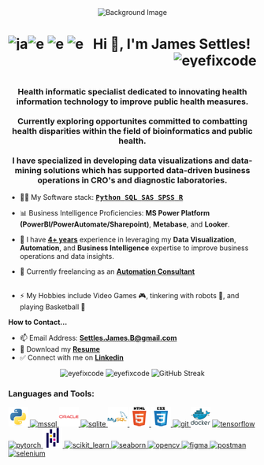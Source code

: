 <!-- Background image: MarioCoder XD -->
<div align="center">
  <img src="https://github.com/eyefixcode/Misc/raw/main/gifs/mariocoder.gif" alt="Background Image" width="900" height="300">
</div>
<h1 align="center">
  <!-- Contact links -->
  <a align="left" href="https://www.linkedin.com/in/james-settles-99675013a/" target="_blank">
    <img align="left" src="https://raw.githubusercontent.com/rahuldkjain/github-profile-readme-generator/master/src/images/icons/Social/linked-in-alt.svg" alt="james settles" height="30" width="40" /></a>
  <a align="left" href="https://www.instagram.com/iceybrycie/" target="_blank">
    <img align="left" src="https://raw.githubusercontent.com/rahuldkjain/github-profile-readme-generator/master/src/images/icons/Social/instagram.svg" alt="eyefixcode" height="30" width="40" /></a>
  <a align="left" href="https://twitter.com/eyefixcode" target="_blank">
    <img align="left" src="https://raw.githubusercontent.com/rahuldkjain/github-profile-readme-generator/master/src/images/icons/Social/twitter.svg" alt="eyefixcode" height="30" width="40" /></a>
  <a align="left" href="https://www.youtube.com/c/eyefixcode" target="_blank">
    <img align="left" src="https://raw.githubusercontent.com/rahuldkjain/github-profile-readme-generator/master/src/images/icons/Social/youtube.svg" alt="eyefixcode" height="30" width="40" /></a>
  <!-- Name intro -->
  <b align="center">Hi 👋, I'm James Settles!</b>
  <!-- Profile visit counter dynamic -->
  <img align="right" src="https://komarev.com/ghpvc/?username=eyefixcode&label=Profile%20views&color=0e75b6&style=flat" alt="eyefixcode" height=30>
</h1>
  
<img align="center" src="https://github.com/eyefixcode/Misc/blob/main/gifs/RGB_Lighting.gif" width="1500" height="2" speed="slow">

<!-- About me -->
<h3 align="center">Health informatic specialist dedicated to innovating health information technology to improve public health measures. 
<br>
<br>
Currently exploring opportunites committed to combatting health disparities within the field of bioinformatics and public health. 
<br>
<br>
I have specialized in developing data visualizations and data-mining solutions which has supported data-driven business operations in CRO's and diagnostic laboratories. </h3>


<!-- My Background -->
- 👨‍💻 My Software stack: 
[<kbd> **Python** </kbd>](https://github.com/eyefixcode/Python) [<kbd> **SQL** </kbd>](https://github.com/eyefixcode/SQL) [<kbd> **SAS** </kbd>](https://github.com/eyefixcode/SAS) [<kbd> **SPSS** </kbd>](https://github.com/eyefixcode/SPSS) [<kbd> **R** </kbd>](https://github.com/eyefixcode/R)
- 📊 Business Intelligence Proficiencies: **MS Power Platform (PowerBI/PowerAutomate/Sharepoint)**, **Metabase**, and **Looker**.

  
- 💼 I have **<ins>4+ years</ins>** experience in leveraging my **Data Visualization**, **Automation**, and **Business Intelligence** expertise to improve business operations and data insights. 
- 🔭 Currently freelancing as an **[Automation Consultant](https://eyefixcode.github.io/)** <br> &nbsp;&nbsp;&nbsp;&nbsp;&nbsp;&nbsp;
- ⚡ My Hobbies include Video Games 🎮, tinkering with robots 🔧, and playing Basketball 🏀 <br>
<!-- Background (LINKS) -->
<!-- - 👨‍💻 Some of my public projects are available **[HERE!](https://eyefixcode.github.io/)** -->


<a> **How to Contact...** </a>
<!-- - 📝 I regularly write articles **[HERE!](FUTURE SUBSTACK URL!)** -->
- 📫 Email Address: **[Settles.James.B@gmail.com](mailto:Settles.James.B@gmail.com)**<br>
- 📄 Download my **[Resume](https://eyefixcode.github.io/assets/resume/Resume_Settles.pdf)**
- ✅ Connect with me on **[Linkedin](https://www.linkedin.com/in/james-settles/)** 

<!-- Dynamic GitHub Stat Trackers -->
<p align="center">
  <img src="https://github-readme-stats.vercel.app/api/top-langs?username=eyefixcode&show_icons=true&locale=en&layout=compact&theme=radical" alt="eyefixcode" height="135" width="auto"/>
  <img src="https://github-readme-stats.vercel.app/api?username=eyefixcode&theme=radical&show_icons=true&hide_border=true&count_private=true" alt="eyefixcode" height="135" width="auto"/>
  <img src="https://github-readme-streak-stats.herokuapp.com?user=eyefixcode&theme=radical" alt="GitHub Streak" height="135"/>
</p> 

<!-- Tech stack -->
<h3 align="left">Languages and Tools:</h3>
<p align="left"> 
  <!-- Python -->
  <a href="https://www.python.org" target="_blank" rel="noreferrer"> <img src="https://raw.githubusercontent.com/devicons/devicon/master/icons/python/python-original.svg" alt="python" width="40" height="40"/> </a> 
  <!-- MSSQL Server -->
  <a href="https://www.microsoft.com/en-us/sql-server" target="_blank" rel="noreferrer"> <img src="https://www.svgrepo.com/show/303229/microsoft-sql-server-logo.svg" alt="mssql" width="40" height="40"/> </a> 
  <!-- Oracle -->
  <a href="https://www.oracle.com/" target="_blank" rel="noreferrer"> <img src="https://raw.githubusercontent.com/devicons/devicon/master/icons/oracle/oracle-original.svg" alt="oracle" width="40" height="40"/> </a>
  <!-- SQLite -->
  <a href="https://www.sqlite.org/" target="_blank" rel="noreferrer"> <img src="https://www.vectorlogo.zone/logos/sqlite/sqlite-icon.svg" alt="sqlite" width="40" height="40"/> </a> 
  <!-- MySQL -->
  <a href="https://www.mysql.com/" target="_blank" rel="noreferrer"> <img src="https://raw.githubusercontent.com/devicons/devicon/master/icons/mysql/mysql-original-wordmark.svg" alt="mysql" width="40" height="40"/> </a> 
  <!-- HTML5 -->
  <a href="https://www.w3.org/html/" target="_blank" rel="noreferrer"> <img src="https://raw.githubusercontent.com/devicons/devicon/master/icons/html5/html5-original-wordmark.svg" alt="html5" width="40" height="40"/> </a> 
  <!-- CSS -->
  <a href="https://www.w3schools.com/css/" target="_blank" rel="noreferrer"> <img src="https://raw.githubusercontent.com/devicons/devicon/master/icons/css3/css3-original-wordmark.svg" alt="css3" width="40" height="40"/> </a>
  <!-- Git -->
  <a href="https://git-scm.com/" target="_blank" rel="noreferrer"> <img src="https://www.vectorlogo.zone/logos/git-scm/git-scm-icon.svg" alt="git" width="40" height="40"/> </a> 
  <!-- Docker -->
  <a href="https://www.docker.com/" target="_blank" rel="noreferrer"> <img src="https://raw.githubusercontent.com/devicons/devicon/master/icons/docker/docker-original-wordmark.svg" alt="docker" width="40" height="40"/></a> 
  <!-- TensorFlow -->
  <a href="https://www.tensorflow.org" target="_blank" rel="noreferrer"> <img src="https://www.vectorlogo.zone/logos/tensorflow/tensorflow-icon.svg" alt="tensorflow" width="40" height="40"/> </a> 
  <!-- PyTorch -->
  <a href="https://pytorch.org/" target="_blank" rel="noreferrer"> <img src="https://www.vectorlogo.zone/logos/pytorch/pytorch-icon.svg" alt="pytorch" width="40" height="40"/> </a> 
  <!-- Pandas -->
  <a href="https://pandas.pydata.org/" target="_blank" rel="noreferrer"> <img src="https://raw.githubusercontent.com/devicons/devicon/2ae2a900d2f041da66e950e4d48052658d850630/icons/pandas/pandas-original.svg" alt="pandas" width="40" height="40"/> </a> 
  <!-- Sci-Kit Learn -->
  <a href="https://scikit-learn.org/" target="_blank" rel="noreferrer"> <img src="https://upload.wikimedia.org/wikipedia/commons/0/05/Scikit_learn_logo_small.svg" alt="scikit_learn" width="40" height="40"/> </a> 
  <!-- Seaborn -->
  <a href="https://seaborn.pydata.org/" target="_blank" rel="noreferrer"> <img src="https://seaborn.pydata.org/_images/logo-mark-lightbg.svg" alt="seaborn" width="40" height="40"/> </a> 
  <!-- OpenCV -->
  <a href="https://opencv.org/" target="_blank" rel="noreferrer"> <img src="https://www.vectorlogo.zone/logos/opencv/opencv-icon.svg" alt="opencv" width="40" height="40"/> </a> 
  <!-- Figma -->
  <a href="https://www.figma.com/" target="_blank" rel="noreferrer"> <img src="https://www.vectorlogo.zone/logos/figma/figma-icon.svg" alt="figma" width="40" height="40"/> </a> 
  <!-- PostMan API -->
  <a href="https://postman.com" target="_blank" rel="noreferrer"> <img src="https://www.vectorlogo.zone/logos/getpostman/getpostman-icon.svg" alt="postman" width="40" height="40"/> </a> 
  <!-- Selenium -->
  <a href="https://www.selenium.dev" target="_blank" rel="noreferrer"> <img src="https://raw.githubusercontent.com/detain/svg-logos/780f25886640cef088af994181646db2f6b1a3f8/svg/selenium-logo.svg" alt="selenium" width="40" height="40"/> </a> 
</p>
